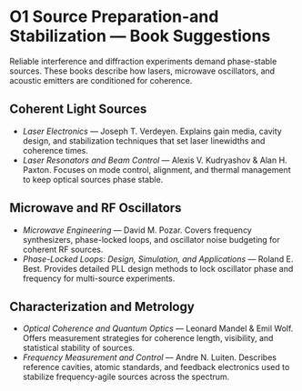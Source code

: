 # O1 Source Preparation-and Stabilization — Book Suggestions

Reliable interference and diffraction experiments demand phase-stable sources. These books describe how lasers, microwave oscillators, and acoustic emitters are conditioned for coherence.

## Coherent Light Sources
- *Laser Electronics* — Joseph T. Verdeyen. Explains gain media, cavity design, and stabilization techniques that set laser linewidths and coherence times.
- *Laser Resonators and Beam Control* — Alexis V. Kudryashov & Alan H. Paxton. Focuses on mode control, alignment, and thermal management to keep optical sources phase stable.

## Microwave and RF Oscillators
- *Microwave Engineering* — David M. Pozar. Covers frequency synthesizers, phase-locked loops, and oscillator noise budgeting for coherent RF sources.
- *Phase-Locked Loops: Design, Simulation, and Applications* — Roland E. Best. Provides detailed PLL design methods to lock oscillator phase and frequency for multi-source experiments.

## Characterization and Metrology
- *Optical Coherence and Quantum Optics* — Leonard Mandel & Emil Wolf. Offers measurement strategies for coherence length, visibility, and statistical stability of sources.
- *Frequency Measurement and Control* — Andre N. Luiten. Describes reference cavities, atomic standards, and feedback electronics used to stabilize frequency-agile sources across the spectrum.
